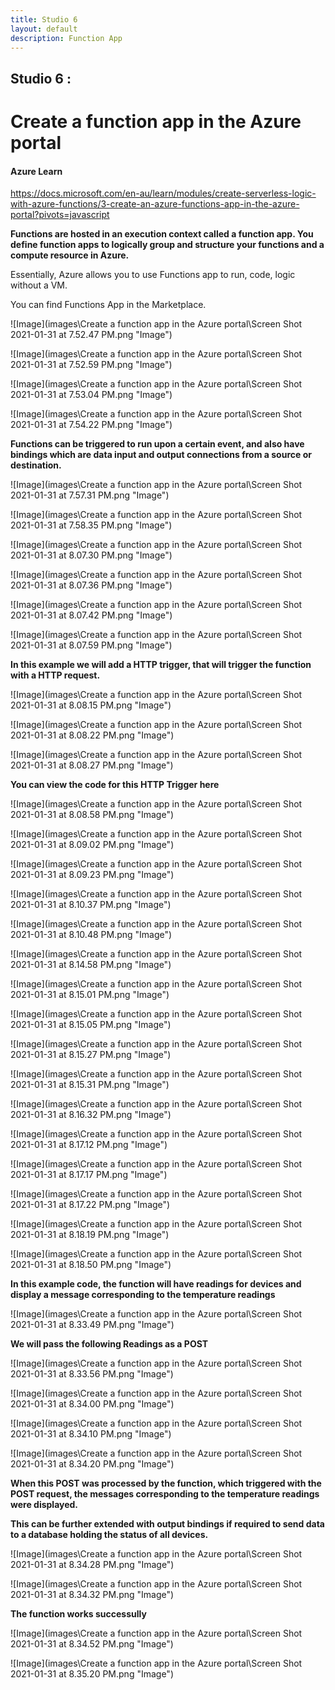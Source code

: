 ```yaml
---
title: Studio 6 
layout: default
description: Function App
---
```


## Studio 6 : 
# Create a function app in the Azure portal

#### Azure Learn

https://docs.microsoft.com/en-au/learn/modules/create-serverless-logic-with-azure-functions/3-create-an-azure-functions-app-in-the-azure-portal?pivots=javascript

**Functions are hosted in an execution context called a function app. You define function apps to logically group and structure your functions and a compute resource in Azure.**

Essentially, Azure allows you to use Functions app to run, code, logic without a VM.

You can find Functions App in the Marketplace.

![Image](images\Create a function app in the Azure portal\Screen Shot 2021-01-31 at 7.52.47 PM.png "Image")

![Image](images\Create a function app in the Azure portal\Screen Shot 2021-01-31 at 7.52.59 PM.png "Image")

![Image](images\Create a function app in the Azure portal\Screen Shot 2021-01-31 at 7.53.04 PM.png "Image")

![Image](images\Create a function app in the Azure portal\Screen Shot 2021-01-31 at 7.54.22 PM.png "Image")

**Functions can be triggered to run upon a certain event, and also have bindings which are data input and output connections from a source or destination.**

![Image](images\Create a function app in the Azure portal\Screen Shot 2021-01-31 at 7.57.31 PM.png "Image")

![Image](images\Create a function app in the Azure portal\Screen Shot 2021-01-31 at 7.58.35 PM.png "Image")

![Image](images\Create a function app in the Azure portal\Screen Shot 2021-01-31 at 8.07.30 PM.png "Image")

![Image](images\Create a function app in the Azure portal\Screen Shot 2021-01-31 at 8.07.36 PM.png "Image")

![Image](images\Create a function app in the Azure portal\Screen Shot 2021-01-31 at 8.07.42 PM.png "Image")

![Image](images\Create a function app in the Azure portal\Screen Shot 2021-01-31 at 8.07.59 PM.png "Image")

**In this example we will add a HTTP trigger, that will trigger the function with a HTTP request.**

![Image](images\Create a function app in the Azure portal\Screen Shot 2021-01-31 at 8.08.15 PM.png "Image")

![Image](images\Create a function app in the Azure portal\Screen Shot 2021-01-31 at 8.08.22 PM.png "Image")

![Image](images\Create a function app in the Azure portal\Screen Shot 2021-01-31 at 8.08.27 PM.png "Image")

**You can view the code for this HTTP Trigger here**

![Image](images\Create a function app in the Azure portal\Screen Shot 2021-01-31 at 8.08.58 PM.png "Image")

![Image](images\Create a function app in the Azure portal\Screen Shot 2021-01-31 at 8.09.02 PM.png "Image")

![Image](images\Create a function app in the Azure portal\Screen Shot 2021-01-31 at 8.09.23 PM.png "Image")

![Image](images\Create a function app in the Azure portal\Screen Shot 2021-01-31 at 8.10.37 PM.png "Image")

![Image](images\Create a function app in the Azure portal\Screen Shot 2021-01-31 at 8.10.48 PM.png "Image")

![Image](images\Create a function app in the Azure portal\Screen Shot 2021-01-31 at 8.14.58 PM.png "Image")

![Image](images\Create a function app in the Azure portal\Screen Shot 2021-01-31 at 8.15.01 PM.png "Image")

![Image](images\Create a function app in the Azure portal\Screen Shot 2021-01-31 at 8.15.05 PM.png "Image")

![Image](images\Create a function app in the Azure portal\Screen Shot 2021-01-31 at 8.15.27 PM.png "Image")

![Image](images\Create a function app in the Azure portal\Screen Shot 2021-01-31 at 8.15.31 PM.png "Image")

![Image](images\Create a function app in the Azure portal\Screen Shot 2021-01-31 at 8.16.32 PM.png "Image")

![Image](images\Create a function app in the Azure portal\Screen Shot 2021-01-31 at 8.17.12 PM.png "Image")

![Image](images\Create a function app in the Azure portal\Screen Shot 2021-01-31 at 8.17.17 PM.png "Image")

![Image](images\Create a function app in the Azure portal\Screen Shot 2021-01-31 at 8.17.22 PM.png "Image")

![Image](images\Create a function app in the Azure portal\Screen Shot 2021-01-31 at 8.18.19 PM.png "Image")

![Image](images\Create a function app in the Azure portal\Screen Shot 2021-01-31 at 8.18.50 PM.png "Image")

**In this example code, the function will have readings for devices and display a message corresponding to the temperature readings**

![Image](images\Create a function app in the Azure portal\Screen Shot 2021-01-31 at 8.33.49 PM.png "Image")

**We will pass the following Readings as a POST**

![Image](images\Create a function app in the Azure portal\Screen Shot 2021-01-31 at 8.33.56 PM.png "Image")

![Image](images\Create a function app in the Azure portal\Screen Shot 2021-01-31 at 8.34.00 PM.png "Image")

![Image](images\Create a function app in the Azure portal\Screen Shot 2021-01-31 at 8.34.10 PM.png "Image")

![Image](images\Create a function app in the Azure portal\Screen Shot 2021-01-31 at 8.34.20 PM.png "Image")

**When this POST was processed by the function, which triggered with the POST request, the messages corresponding to the temperature readings were displayed.**

**This can be further extended with output bindings if required to send data to a database holding the status of all devices.**

![Image](images\Create a function app in the Azure portal\Screen Shot 2021-01-31 at 8.34.28 PM.png "Image")

![Image](images\Create a function app in the Azure portal\Screen Shot 2021-01-31 at 8.34.32 PM.png "Image")

**The function works successully**

![Image](images\Create a function app in the Azure portal\Screen Shot 2021-01-31 at 8.34.52 PM.png "Image")

![Image](images\Create a function app in the Azure portal\Screen Shot 2021-01-31 at 8.35.20 PM.png "Image")